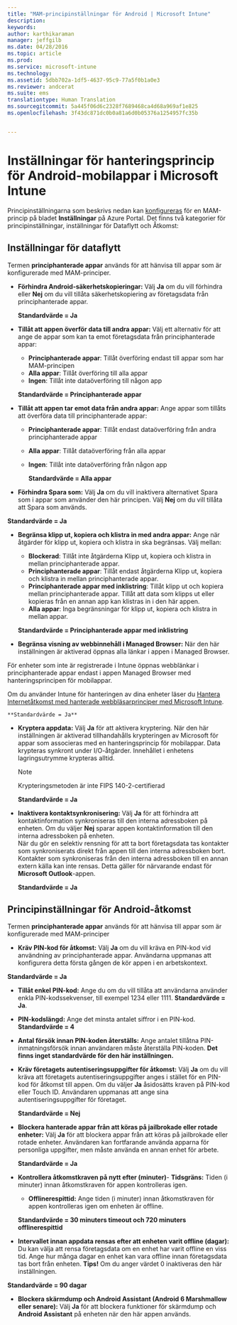 ```yaml
---
title: "MAM-principinställningar för Android | Microsoft Intune"
description: 
keywords: 
author: karthikaraman
manager: jeffgilb
ms.date: 04/28/2016
ms.topic: article
ms.prod: 
ms.service: microsoft-intune
ms.technology: 
ms.assetid: 5dbb702a-1df5-4637-95c9-77a5f0b1a0e3
ms.reviewer: andcerat
ms.suite: ems
translationtype: Human Translation
ms.sourcegitcommit: 5a445f06d6c2328f7689468ca4d68a969af1e825
ms.openlocfilehash: 3f43dc871dc0b0a81a6d0b05376a1254957fc35b


---
```


# Inställningar för hanteringsprincip för Android-mobilappar i Microsoft Intune
Principinställningarna som beskrivs nedan kan [konfigureras](create-and-deploy-mobile-app-management-policies-with-microsoft-intune.md) för en MAM-princip på bladet **Inställningar** på Azure Portal.
Det finns två kategorier för principinställningar, inställningar för Dataflytt och Åtkomst:

##  Inställningar för dataflytt
Termen **principhanterade appar** används för att hänvisa till appar som är konfigurerade med MAM-principer.
- **Förhindra Android-säkerhetskopieringar:** Välj **Ja** om du vill förhindra eller **Nej** om du vill tillåta säkerhetskopiering av företagsdata från principhanterade appar.

  **Standardvärde = Ja**
- **Tillåt att appen överför data till andra appar:** Välj ett alternativ för att ange de appar som kan ta emot företagsdata från principhanterade appar:
  -   **Principhanterade appar**: Tillåt överföring endast till appar som har MAM-principen
  -   **Alla appar**: Tillåt överföring till alla appar
  -   **Ingen**: Tillåt inte dataöverföring till någon app

  **Standardvärde = Principhanterade appar**
- **Tillåt att appen tar emot data från andra appar:** Ange appar som tillåts att överföra data till principhanterade appar:
  -   **Principhanterade appar**: Tillåt endast dataöverföring från andra principhanterade appar
  -   **Alla appar**: Tillåt dataöverföring från alla appar
  -   **Ingen**: Tillåt inte dataöverföring från någon app

      **Standardvärde = Alla appar**

-   **Förhindra Spara som:** Välj **Ja** om du vill inaktivera alternativet Spara som i appar som använder den här principen. Välj **Nej** om du vill tillåta att Spara som används.

  **Standardvärde = Ja**
- **Begränsa klipp ut, kopiera och klistra in med andra appar:** Ange när åtgärder för klipp ut, kopiera och klistra in ska begränsas. Välj mellan:
  -   **Blockerad**: Tillåt inte åtgärderna Klipp ut, kopiera och klistra in mellan principhanterade appar.
  -   **Principhanterade appar**: Tillåt endast åtgärderna Klipp ut, kopiera och klistra in mellan principhanterade appar.
  -   **Principhanterade appar med inklistring**: Tillåt klipp ut och kopiera mellan principhanterade appar. Tillåt att data som klipps ut eller kopieras från en annan app kan klistras in i den här appen.
  -   **Alla appar**: Inga begränsningar för klipp ut, kopiera och klistra in mellan appar.

    **Standardvärde = Principhanterade appar med inklistring**
-   **Begränsa visning av webbinnehåll i Managed Browser:** När den här inställningen är aktiverad öppnas alla länkar i appen i Managed Browser.

  För enheter som inte är registrerade i Intune öppnas webblänkar i principhanterade appar endast i appen Managed Browser med hanteringsprincipen för mobilappar.

  Om du använder Intune för hanteringen av dina enheter läser du [Hantera Internetåtkomst med hanterade webbläsarprinciper med Microsoft Intune](manage-internet-access-using-managed-browser-policies.md).

    **Standardvärde = Ja**
- **Kryptera appdata:** Välj **Ja** för att aktivera kryptering. När den här inställningen är aktiverad tillhandahålls krypteringen av Microsoft för appar som associeras med en hanteringsprincip för mobilappar. Data krypteras synkront under I/O-åtgärder. Innehållet i enhetens lagringsutrymme krypteras alltid.
  >[!NOTE]
  >Krypteringsmetoden är inte FIPS 140-2-certifierad

  **Standardvärde = Ja**

- **Inaktivera kontaktsynkronisering:** Välj **Ja** för att förhindra att kontaktinformation synkroniseras till den interna adressboken på enheten. Om du väljer **Nej** sparar appen kontaktinformation till den interna adressboken på enheten.<br/>När du gör en selektiv rensning för att ta bort företagsdata tas kontakter som synkroniserats direkt från appen till den interna adressboken bort. Kontakter som synkroniseras från den interna adressboken till en annan extern källa kan inte rensas. Detta gäller för närvarande endast för **Microsoft Outlook**-appen.

  **Standardvärde = Ja**

##  Principinställningar för Android-åtkomst
Termen **principhanterade appar** används för att hänvisa till appar som är konfigurerade med MAM-principer

- **Kräv PIN-kod för åtkomst:** Välj **Ja** om du vill kräva en PIN-kod vid användning av principhanterade appar. Användarna uppmanas att konfigurera detta första gången de kör appen i en arbetskontext.

 **Standardvärde = Ja**

 -  **Tillåt enkel PIN-kod:** Ange du om du vill tillåta att användarna använder enkla PIN-kodssekvenser, till exempel 1234 eller 1111. **Standardvärde = Ja**.
 - **PIN-kodslängd:** Ange det minsta antalet siffror i en PIN-kod. **Standardvärde = 4**
 - **Antal försök innan PIN-koden återställs:** Ange antalet tillåtna PIN-inmatningsförsök innan användaren måste återställa PIN-koden. **Det finns inget standardvärde för den här inställningen.**
- **Kräv företagets autentiseringsuppgifter för åtkomst:** Välj **Ja** om du vill kräva att företagets autentiseringsuppgifter anges i stället för en PIN-kod för åtkomst till appen.  Om du väljer **Ja** åsidosätts kraven på PIN-kod eller Touch ID.  Användaren uppmanas att ange sina autentiseringsuppgifter för företaget.

  **Standardvärde = Nej**
- **Blockera hanterade appar från att köras på jailbrokade eller rotade enheter:** Välj **Ja** för att blockera appar från att köras på jailbrokade eller rotade enheter. Användaren kan fortfarande använda apparna för personliga uppgifter, men måste använda en annan enhet för arbete.

  **Standardvärde = Ja**
- **Kontrollera åtkomstkraven på nytt efter (minuter)**-   **Tidsgräns:** Tiden (i minuter) innan åtkomstkraven för appen kontrolleras igen.
  -   **Offlinerespittid:** Ange tiden (i minuter) innan åtkomstkraven för appen kontrolleras igen om enheten är offline.

    **Standardvärde = 30 minuters timeout och 720 minuters offlinerespittid**

-   **Intervallet innan appdata rensas efter att enheten varit offline (dagar):** Du kan välja att rensa företagsdata om en enhet har varit offline en viss tid.  Ange hur många dagar en enhet kan vara offline innan företagsdata tas bort från enheten. **Tips!** Om du anger värdet 0 inaktiveras den här inställningen.

  **Standardvärde = 90 dagar**
- **Blockera skärmdump och Android Assistant (Android 6 Marshmallow eller senare):** Välj **Ja** för att blockera funktioner för skärmdump och **Android Assistant** på enheten när den här appen används.



<!--HONumber=Jun16_HO4-->


